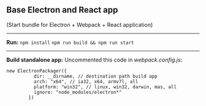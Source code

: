 Base Electron and React app
-----------------------
(Start bundle for Electron + Webpack + React application)
___
**Run:**
```npm install```
```npm run build && npm run start```
___
**Build standalone app:**
Uncommented this code in *webpack.config.js*:
```
new ElectronPackager({
          dir: __dirname, // destination path build app
          arch: "x64", // ia32, x64, armv7l, all
          platform: "win32", // linux, win32, darwin, mas, all
          ignore: "node_modules/electron*"
        })
```
